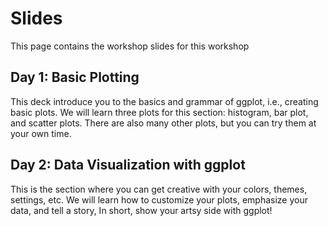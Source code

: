 # Slides

This page contains the workshop slides for this workshop


## Day 1: Basic Plotting
This deck introduce you to the basics and grammar of ggplot, i.e., creating basic plots. We will learn three plots for this section: histogram, bar plot, and scatter plots. There are also many other plots, but you can try them at your own time.

## Day 2: Data Visualization with ggplot
This is the section where you can get creative with your colors, themes, settings, etc. We will learn how to customize your plots, emphasize your data, and tell a story, In short, show your artsy side with ggplot! 